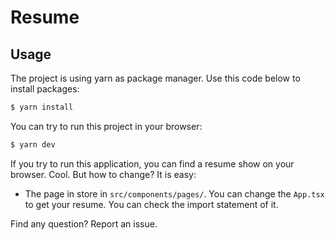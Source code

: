 # Resume

## Usage

The project is using yarn as package manager. Use this code below to install
packages:

```bash
$ yarn install
```

You can try to run this project in your browser:

```bash
$ yarn dev
```

If you try to run this application, you can find a resume show on your browser.
Cool. But how to change? It is easy:

* The page in store in `src/components/pages/`. You can change the `App.tsx` to
  get your resume. You can check the import statement of it.

Find any question? Report an issue.
